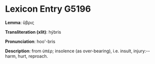 # Lexicon Entry G5196

**Lemma**: ὕβρις

**Transliteration (xlit)**: hýbris

**Pronunciation**: hoo'-bris

**Description**:
from ὑπέρ; insolence (as over-bearing), i.e. insult, injury:--harm, hurt, reproach.
